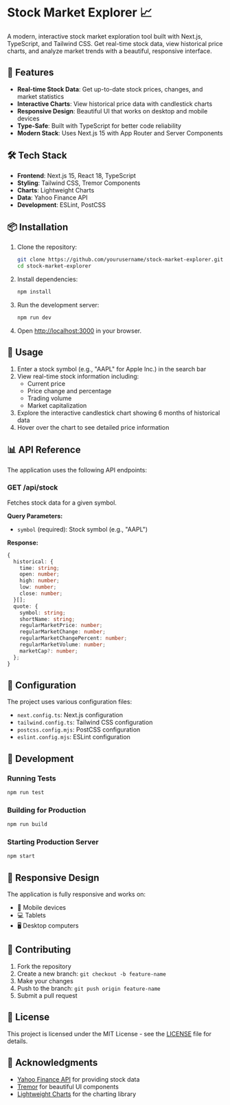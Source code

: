 # Stock Market Explorer 📈

A modern, interactive stock market exploration tool built with Next.js, TypeScript, and Tailwind CSS. Get real-time stock data, view historical price charts, and analyze market trends with a beautiful, responsive interface.

## 🚀 Features

- **Real-time Stock Data**: Get up-to-date stock prices, changes, and market statistics
- **Interactive Charts**: View historical price data with candlestick charts
- **Responsive Design**: Beautiful UI that works on desktop and mobile devices
- **Type-Safe**: Built with TypeScript for better code reliability
- **Modern Stack**: Uses Next.js 15 with App Router and Server Components

## 🛠️ Tech Stack

- **Frontend**: Next.js 15, React 18, TypeScript
- **Styling**: Tailwind CSS, Tremor Components
- **Charts**: Lightweight Charts
- **Data**: Yahoo Finance API
- **Development**: ESLint, PostCSS

## 📦 Installation

1. Clone the repository:
   ```bash
   git clone https://github.com/yourusername/stock-market-explorer.git
   cd stock-market-explorer
   ```

2. Install dependencies:
   ```bash
   npm install
   ```

3. Run the development server:
   ```bash
   npm run dev
   ```

4. Open [http://localhost:3000](http://localhost:3000) in your browser.

## 🎯 Usage

1. Enter a stock symbol (e.g., "AAPL" for Apple Inc.) in the search bar
2. View real-time stock information including:
   - Current price
   - Price change and percentage
   - Trading volume
   - Market capitalization
3. Explore the interactive candlestick chart showing 6 months of historical data
4. Hover over the chart to see detailed price information

## 📊 API Reference

The application uses the following API endpoints:

### GET /api/stock
Fetches stock data for a given symbol.

**Query Parameters:**
- `symbol` (required): Stock symbol (e.g., "AAPL")

**Response:**
```typescript
{
  historical: {
    time: string;
    open: number;
    high: number;
    low: number;
    close: number;
  }[];
  quote: {
    symbol: string;
    shortName: string;
    regularMarketPrice: number;
    regularMarketChange: number;
    regularMarketChangePercent: number;
    regularMarketVolume: number;
    marketCap?: number;
  };
}
```

## 🔧 Configuration

The project uses various configuration files:

- `next.config.ts`: Next.js configuration
- `tailwind.config.ts`: Tailwind CSS configuration
- `postcss.config.mjs`: PostCSS configuration
- `eslint.config.mjs`: ESLint configuration

## 🧪 Development

### Running Tests
```bash
npm run test
```

### Building for Production
```bash
npm run build
```

### Starting Production Server
```bash
npm start
```

## 📱 Responsive Design

The application is fully responsive and works on:
- 📱 Mobile devices
- 💻 Tablets
- 🖥️ Desktop computers

## 🤝 Contributing

1. Fork the repository
2. Create a new branch: `git checkout -b feature-name`
3. Make your changes
4. Push to the branch: `git push origin feature-name`
5. Submit a pull request

## 📄 License

This project is licensed under the MIT License - see the [LICENSE](LICENSE) file for details.

## 🙏 Acknowledgments

- [Yahoo Finance API](https://github.com/gadicc/node-yahoo-finance2) for providing stock data
- [Tremor](https://www.tremor.so/) for beautiful UI components
- [Lightweight Charts](https://www.tradingview.com/lightweight-charts/) for the charting library
